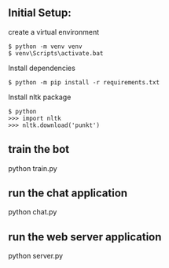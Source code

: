 ## Initial Setup:

create a virtual environment
```
$ python -m venv venv
$ venv\Scripts\activate.bat
```
Install dependencies
```
$ python -m pip install -r requirements.txt
```
Install nltk package
```
$ python
>>> import nltk
>>> nltk.download('punkt')
```

## train the bot
python train.py

## run the chat application
python chat.py

## run the web server application
python server.py